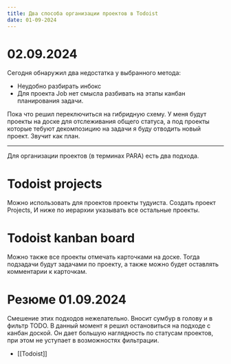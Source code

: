 ```yaml
---
title: Два способа организации проектов в Todoist
date: 01-09-2024
---
```

# 02.09.2024

Сегодня обнаружил два недостатка у выбранного метода:
- Неудобно разбирать инбокс
- Для проекта Job нет смысла разбивать на этапы канбан планирования задачи.

Пока что решил переключиться на гибридную схему. У меня будут проекты на доске для отслеживания общего статуса, а под проекты которые тебуют декомпозицию на задачи я буду отводить новый проект. Звучит как план.

---

Для организации проектов (в терминах PARA) есть два подхода.

# Todoist projects

Можно использовать для проектов проекты тудуиста. Создать проект Projects, И ниже по иерархии указывать все остальные проекты.

# Todoist kanban board

Можно также все проекты отмечать карточками на доске. Тогда подзадачи будут задачами по проекту, а также можно будет оставлять комментарии к карточкам.

# Резюме 01.09.2024

Смешение этих подходов нежелательно. Вносит сумбур в голову и в фильтр TODO. 
В данный момент я решил остановиться на подходе с канбан доской. Он дает большую наглядность по статусам проектов, при этом не уступает в возможностях фильтрации. 

- [[Todoist]]